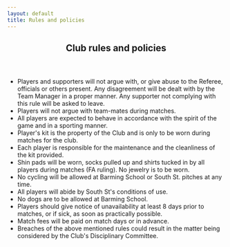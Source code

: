 ```yaml
---
layout: default
title: Rules and policies
---
```


<article id="main">
    <header class="special container">
        <span class="icon fa-futbol-o"></span>
        <h2>Club rules and policies</h2>
    </header>
    <section class="wrapper style4 container">
        <ul>
<li>Players and supporters will not argue with, or give abuse to the Referee, officials or others present. Any disagreement will be dealt with by the Team Manager in a proper manner. Any supporter not complying with this rule will be asked to leave.</li>
<li>Players will not argue with team-mates during matches.</li>
<li>All players are expected to behave in accordance with the spirit of the game and in a sporting manner.</li>
<li>Player's kit is the property of the Club and is only to be worn during matches for the club.</li>
<li>Each player is responsible for the maintenance and the cleanliness of the kit provided.</li>
<li>Shin pads will be worn, socks pulled up and shirts tucked in by all players during matches (FA ruling). No jewelry is to be worn.</li>
<li>No cycling will be allowed at Barming School or South St. pitches at any time.</li>
<li>All players will abide by South St's conditions of use.</li>
<li>No dogs are to be allowed at Barming School.</li>
<li>Players should give notice of unavailability at least 8 days prior to matches, or if sick, as soon as practically possible.</li>
<li>Match fees will be paid on match days or in advance.</li>
<li>Breaches of the above mentioned rules could result in the matter being considered by the Club's Disciplinary Committee.</li> 
        </ul>
    </section>
</article>




